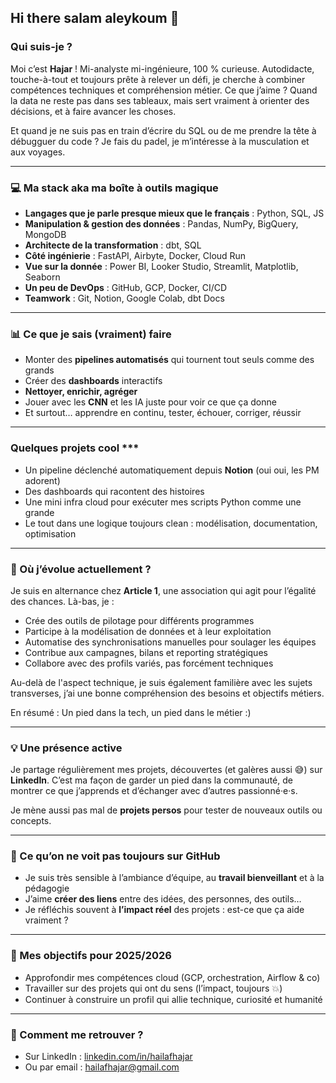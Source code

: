 ## Hi there salam aleykoum 👋
### Qui suis-je ?

Moi c’est **Hajar** ! Mi-analyste mi-ingénieure, 100 % curieuse. 
Autodidacte, touche-à-tout et toujours prête à relever un défi, je cherche à combiner compétences techniques et compréhension métier.
Ce que j’aime ? Quand la data ne reste pas dans ses tableaux, mais sert vraiment à orienter des décisions, et à faire avancer les choses.

Et quand je ne suis pas en train d’écrire du SQL ou de me prendre la tête à débugguer du code ? Je fais du padel, je m’intéresse à la musculation et aux voyages.

---

### 💻 Ma stack aka ma boîte à outils magique

* **Langages que je parle presque mieux que le français** : Python, SQL, JS
* **Manipulation & gestion des données** : Pandas, NumPy, BigQuery, MongoDB
* **Architecte de la transformation** : dbt, SQL
* **Côté ingénierie** : FastAPI, Airbyte, Docker, Cloud Run
* **Vue sur la donnée** : Power BI, Looker Studio, Streamlit, Matplotlib, Seaborn
* **Un peu de DevOps** : GitHub, GCP, Docker, CI/CD
* **Teamwork** : Git, Notion, Google Colab, dbt Docs

---

### 📊 Ce que je sais (vraiment) faire

* Monter des **pipelines automatisés** qui tournent tout seuls comme des grands
* Créer des **dashboards** interactifs
* **Nettoyer, enrichir, agréger**
* Jouer avec les **CNN** et les IA juste pour voir ce que ça donne
* Et surtout… apprendre en continu, tester, échouer, corriger, réussir 

---

### Quelques projets cool ***

* Un pipeline déclenché automatiquement depuis **Notion** (oui oui, les PM adorent)
* Des dashboards qui racontent des histoires
* Une mini infra cloud pour exécuter mes scripts Python comme une grande
* Le tout dans une logique toujours clean : modélisation, documentation, optimisation

---

### 🏢 Où j’évolue actuellement ?

Je suis en alternance chez **Article 1**, une association qui agit pour l’égalité des chances. Là-bas, je :

* Crée des outils de pilotage pour différents programmes
* Participe à la modélisation de données et à leur exploitation
* Automatise des synchronisations manuelles pour soulager les équipes
* Contribue aux campagnes, bilans et reporting stratégiques
* Collabore avec des profils variés, pas forcément techniques

Au-delà de l'aspect technique, je suis également familière avec les sujets transverses, j’ai une bonne compréhension des besoins et objectifs métiers.

En résumé : Un pied dans la tech, un pied dans le métier :)

---

### 💡 Une présence active

Je partage régulièrement mes projets, découvertes (et galères aussi 😅) sur **LinkedIn**. C’est ma façon de garder un pied dans la communauté, de montrer ce que j’apprends et d’échanger avec d’autres passionné·e·s.

Je mène aussi pas mal de **projets persos** pour tester de nouveaux outils ou concepts.

---

### 💬 Ce qu’on ne voit pas toujours sur GitHub

* Je suis très sensible à l’ambiance d’équipe, au **travail bienveillant** et à la pédagogie
* J’aime **créer des liens** entre des idées, des personnes, des outils…
* Je réfléchis souvent à **l’impact réel** des projets : est-ce que ça aide vraiment ?

---

### 🎯 Mes objectifs pour 2025/2026

* Approfondir mes compétences cloud (GCP, orchestration, Airflow & co)
* Travailler sur des projets qui ont du sens (l’impact, toujours 💥)
* Continuer à construire un profil qui allie technique, curiosité et humanité

---

### 📢 Comment me retrouver ?

* Sur LinkedIn : [linkedin.com/in/hailafhajar](https://linkedin.com/in/hailafhajar)
* Ou par email : [hailafhajar@gmail.com](mailto:hailafhajar@gmail.com)

